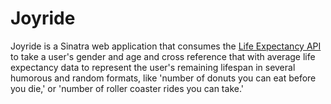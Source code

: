 # Joyride

Joyride is a Sinatra web application that consumes the [Life Expectancy API](https://market.mashape.com/bechllc/life-expectancy "Life Expectancy") to take a user's gender and age and cross reference that with average life expectancy data to represent the user's remaining lifespan in several humorous and random formats, like 'number of donuts you can eat before you die,' or 'number of roller coaster rides you can take.' 
